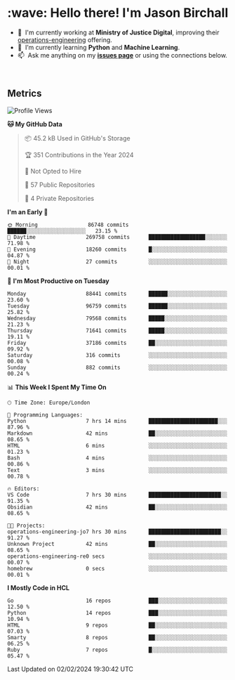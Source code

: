 <h1 align="left" id="jason-title">:wave: Hello there! I'm Jason Birchall</h1>

- :office: &nbsp;I'm currently working at **Ministry of Justice Digital**, improving their [operations-engineering](https://github.com/ministryofjustice/operations-engineering) offering.
- :seedling: &nbsp;I’m currently learning **Python** and **Machine Learning**.
- :mailbox: &nbsp;Ask me anything on my **[issues page]** or using the connections below.


<br>


<h2>Metrics</h2>

<!--START_SECTION:waka-->
![Profile Views](http://img.shields.io/badge/Profile%20Views-8-blue)

**🐱 My GitHub Data** 

> 📦 45.2 kB Used in GitHub's Storage 
 > 
> 🏆 351 Contributions in the Year 2024
 > 
> 🚫 Not Opted to Hire
 > 
> 📜 57 Public Repositories 
 > 
> 🔑 4 Private Repositories 
 > 
**I'm an Early 🐤** 

```text
🌞 Morning                86748 commits       ██████░░░░░░░░░░░░░░░░░░░   23.15 % 
🌆 Daytime                269758 commits      ██████████████████░░░░░░░   71.98 % 
🌃 Evening                18260 commits       █░░░░░░░░░░░░░░░░░░░░░░░░   04.87 % 
🌙 Night                  27 commits          ░░░░░░░░░░░░░░░░░░░░░░░░░   00.01 % 
```
📅 **I'm Most Productive on Tuesday** 

```text
Monday                   88441 commits       ██████░░░░░░░░░░░░░░░░░░░   23.60 % 
Tuesday                  96759 commits       ██████░░░░░░░░░░░░░░░░░░░   25.82 % 
Wednesday                79568 commits       █████░░░░░░░░░░░░░░░░░░░░   21.23 % 
Thursday                 71641 commits       █████░░░░░░░░░░░░░░░░░░░░   19.11 % 
Friday                   37186 commits       ██░░░░░░░░░░░░░░░░░░░░░░░   09.92 % 
Saturday                 316 commits         ░░░░░░░░░░░░░░░░░░░░░░░░░   00.08 % 
Sunday                   882 commits         ░░░░░░░░░░░░░░░░░░░░░░░░░   00.24 % 
```


📊 **This Week I Spent My Time On** 

```text
🕑︎ Time Zone: Europe/London

💬 Programming Languages: 
Python                   7 hrs 14 mins       ██████████████████████░░░   87.96 % 
Markdown                 42 mins             ██░░░░░░░░░░░░░░░░░░░░░░░   08.65 % 
HTML                     6 mins              ░░░░░░░░░░░░░░░░░░░░░░░░░   01.23 % 
Bash                     4 mins              ░░░░░░░░░░░░░░░░░░░░░░░░░   00.86 % 
Text                     3 mins              ░░░░░░░░░░░░░░░░░░░░░░░░░   00.78 % 

🔥 Editors: 
VS Code                  7 hrs 30 mins       ███████████████████████░░   91.35 % 
Obsidian                 42 mins             ██░░░░░░░░░░░░░░░░░░░░░░░   08.65 % 

🐱‍💻 Projects: 
operations-engineering-jo7 hrs 30 mins       ███████████████████████░░   91.27 % 
Unknown Project          42 mins             ██░░░░░░░░░░░░░░░░░░░░░░░   08.65 % 
operations-engineering-re0 secs              ░░░░░░░░░░░░░░░░░░░░░░░░░   00.07 % 
homebrew                 0 secs              ░░░░░░░░░░░░░░░░░░░░░░░░░   00.01 % 
```

**I Mostly Code in HCL** 

```text
Go                       16 repos            ███░░░░░░░░░░░░░░░░░░░░░░   12.50 % 
Python                   14 repos            ███░░░░░░░░░░░░░░░░░░░░░░   10.94 % 
HTML                     9 repos             ██░░░░░░░░░░░░░░░░░░░░░░░   07.03 % 
Smarty                   8 repos             ██░░░░░░░░░░░░░░░░░░░░░░░   06.25 % 
Ruby                     7 repos             █░░░░░░░░░░░░░░░░░░░░░░░░   05.47 % 
```




 Last Updated on 02/02/2024 19:30:42 UTC
<!--END_SECTION:waka-->

<!-- links -->

[issues page]: https://github.com/jasonBirchall/jasonBirchall/issues "jasonBirchall/issues"
